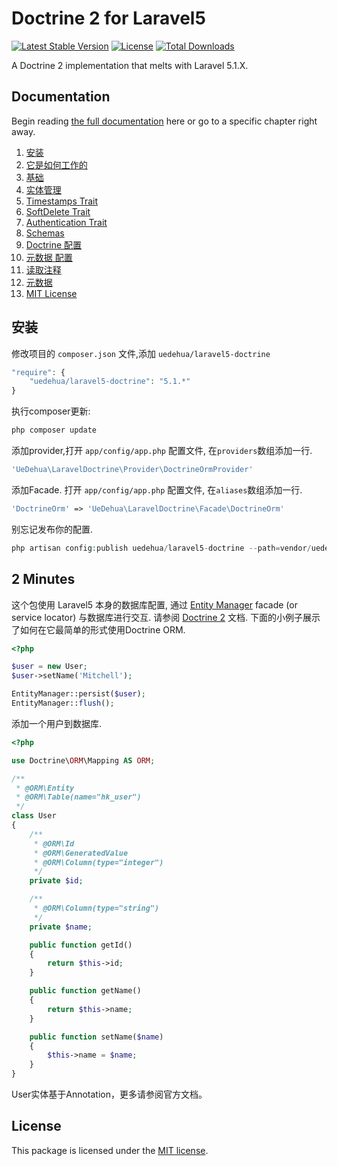 # Doctrine 2 for Laravel5

[![Latest Stable Version](https://poser.pugx.org/uedehua/laravel5-doctrine/version.png)](https://packagist.org/packages/uedehua/laravel5-doctrine)
[![License](https://poser.pugx.org/uedehua/laravel5-doctrine/license.png)](https://packagist.org/packages/uedehua/laravel5-doctrine)
[![Total Downloads](https://poser.pugx.org/uedehua/laravel5-doctrine/downloads.png)](https://packagist.org/packages/uedehua/laravel5-doctrine)

A Doctrine 2 implementation that melts with Laravel 5.1.X.

## Documentation

Begin reading [the full documentation](https://github.com/uedehua/laravel5-doctrine/wiki) here or go to a specific chapter right away.

1. [安装](https://github.com/uedehua/laravel5-doctrine/wiki/Installation)
2. [ 它是如何工作的](https://github.com/uedehua/laravel5-doctrine/wiki/How-It-Works)
  1. [基础](https://github.com/uedehua/laravel5-doctrine/wiki/Basics)
  2. [实体管理](https://github.com/uedehua/laravel5-doctrine/wiki/Entity-Manager)
  3. [Timestamps Trait](https://github.com/uedehua/laravel5-doctrine/wiki/Timestamps)
  4. [SoftDelete Trait](https://github.com/uedehua/laravel5-doctrine/wiki/Soft-Deleting)
  5. [Authentication Trait](https://github.com/uedehua/laravel5-doctrine/wiki/Authentication)
3. [Schemas](https://github.com/uedehua/laravel5-doctrine/wiki/Schemas)
4. [Doctrine 配置](https://github.com/uedehua/laravel5-doctrine/wiki/Doctrine-Configuration)
  1. [元数据 配置](https://github.com/uedehua/laravel5-doctrine/wiki/Metadata-Configuration)
  2. [读取注释](https://github.com/uedehua/laravel5-doctrine/wiki/Annotation-Reader)
  3. [元数据](https://github.com/uedehua/laravel5-doctrine/wiki/Metadata)
5. [MIT License](https://github.com/uedehua/laravel5-doctrine/blob/master/LICENSE)


## 安装

修改项目的 `composer.json` 文件,添加 `uedehua/laravel5-doctrine`

```php
"require": {
    "uedehua/laravel5-doctrine": "5.1.*"
}
```

执行composer更新:

```php
php composer update
```

添加provider,打开 `app/config/app.php` 配置文件, 在`providers`数组添加一行.

```php
'UeDehua\LaravelDoctrine\Provider\DoctrineOrmProvider'
```

添加Facade. 打开 `app/config/app.php` 配置文件, 在`aliases`数组添加一行.

```php
'DoctrineOrm' => 'UeDehua\LaravelDoctrine\Facade\DoctrineOrm'
```

别忘记发布你的配置.

```php
php artisan config:publish uedehua/laravel5-doctrine --path=vendor/uedehua/laravel5-doctrine/config
```

## 2 Minutes

这个包使用 Laravel5 本身的数据库配置, 通过 [Entity Manager](https://github.com/uedehua/laravel5-doctrine/wiki/Entity-Manager) facade (or service locator) 与数据库进行交互.
请参阅 [Doctrine 2](http://docs.doctrine-project.org/projects/doctrine-orm/en/latest/index.html) 文档.
下面的小例子展示了如何在它最简单的形式使用Doctrine ORM.

```php
<?php

$user = new User;
$user->setName('Mitchell');

EntityManager::persist($user);
EntityManager::flush();
```

添加一个用户到数据库.

```php
<?php

use Doctrine\ORM\Mapping AS ORM;

/**
 * @ORM\Entity
 * @ORM\Table(name="hk_user")
 */
class User
{
    /**
     * @ORM\Id
     * @ORM\GeneratedValue
     * @ORM\Column(type="integer")
     */
    private $id;

    /**
     * @ORM\Column(type="string")
     */
    private $name;

    public function getId()
    {
        return $this->id;
    }

    public function getName()
    {
        return $this->name;
    }

    public function setName($name)
    {
        $this->name = $name;
    }
}
```

User实体基于Annotation，更多请参阅官方文档。

## License

This package is licensed under the [MIT license](https://github.com/uedehua/laravel5-doctrine/blob/master/LICENSE).
